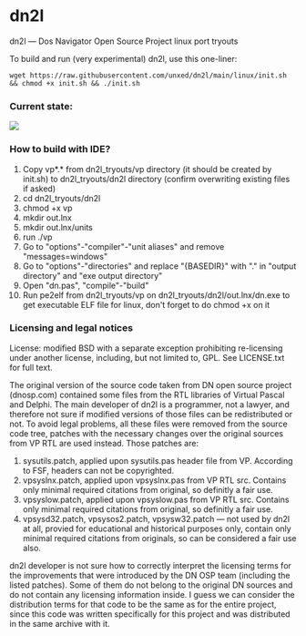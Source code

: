 # dn2l
dn2l — Dos Navigator Open Source Project linux port tryouts

To build and run (very experimental) dn2l, use this one-liner:
```
wget https://raw.githubusercontent.com/unxed/dn2l/main/linux/init.sh && chmod +x init.sh && ./init.sh
```

### Current state:
![](https://user-images.githubusercontent.com/1151423/97242979-4c113a80-1806-11eb-8b8a-b3419a738b48.png)

### How to build with IDE?

1. Copy vp*.* from dn2l_tryouts/vp directory (it should be created by init.sh) to dn2l_tryouts/dn2l directory (confirm overwriting existing files if asked)
2. cd dn2l_tryouts/dn2l
3. chmod +x vp
4. mkdir out.lnx
5. mkdir out.lnx/units
6. run ./vp
7. Go to "options"-"compiler"-"unit aliases" and remove "messages=windows"
8. Go to "options"-"directories" and replace "{BASEDIR}" with "." in "output directory" and "exe output directory"
9. Open "dn.pas", "compile"-"build"
10. Run pe2elf from dn2l_tryouts/vp on dn2l_tryouts/dn2l/out.lnx/dn.exe to get executable ELF file for linux, don't forget to do chmod +x on it

### Licensing and legal notices

License: modified BSD with a separate exception prohibiting re-licensing under another license, including, but not limited to, GPL. See LICENSE.txt for full text.

The original version of the source code taken from DN open source project (dnosp.com) contained some files from the RTL libraries of Virtual Pascal and Delphi. The main developer of dn2l is a programmer, not a lawyer, and therefore not sure if modified versions of those files can be redistributed or not. To avoid legal problems, all these files were removed from the source code tree, patches with the necessary changes over the original sources from VP RTL are used instead. Those patches are:
1) sysutils.patch, applied upon sysutils.pas header file from VP. According to FSF, headers can not be copyrighted.
2) vpsyslnx.patch, applied upon vpsyslnx.pas from VP RTL src. Contains only minimal required citations from original, so definitly a fair use.
3) vpsyslow.patch, applied upon vpsyslow.pas from VP RTL src. Contains only minimal required citations from original, so definitly a fair use.
4) vpsysd32.patch, vpsysos2.patch, vpsysw32.patch — not used by dn2l at all, provied for educational and historical purposes only, contain only minimal required citations from originals, so can be considered a fair use also.

dn2l developer is not sure how to correctly interpret the licensing terms for the improvements that were introduced by the DN OSP team (including the listed patches). Some of them do not belong to the original DN sources and do not contain any licensing information inside. I guess we can consider the distribution terms for that code to be the same as for the entire project, since this code was written specifically for this project and was distributed in the same archive with it.
